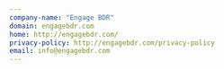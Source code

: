 ```yaml
---
company-name: "Engage BDR"
domain: engagebdr.com
home: http://engagebdr.com/
privacy-policy: http://engagebdr.com/privacy-policy
email: info@engagebdr.com
---
```




